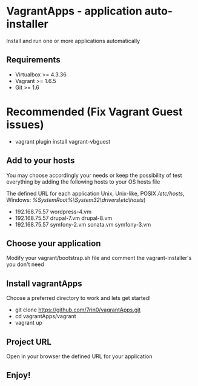 # VagrantApps - application auto-installer
Install and run one or more applications automatically 

## Requirements
- Virtualbox >= 4.3.36
- Vagrant >= 1.6.5
- Git >= 1.6

# Recommended (Fix Vagrant Guest issues)
- vagrant plugin install vagrant-vbguest

## Add to your hosts
You may choose accordingly your needs or keep the possibility of test everything by adding the following hosts to your OS hosts file

The defined URL for each application
Unix, Unix-like, POSIX */etc/hosts*, Windows: *%SystemRoot%\System32\drivers\etc\hosts*)
- 192.168.75.57   wordpress-4.vm
- 192.168.75.57   drupal-7.vm drupal-8.vm
- 192.168.75.57   symfony-2.vm sonata.vm symfony-3.vm

## Choose your application
Modify your vagrant/bootstrap.sh file and comment the vagrant-installer's you don't need

## Install vagrantApps
Choose a preferred directory to work and lets get started!
- git clone https://github.com/7rin0/vagrantApps.git
- cd vagrantApps/vagrant
- vagrant up

## Project URL
Open in your browser the defined URL for your application

## Enjoy!

